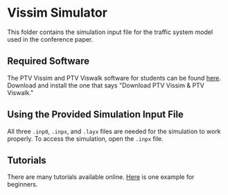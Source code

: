 # Vissim Simulator
This folder contains the simulation input file for the traffic system model used in the conference paper.

## Required Software
The PTV Vissim and PTV Viswalk software for students can be found [here](https://your.visum.ptvgroup.com/vision-traffic-suite-students-en). Download and install the one that says "Download PTV Vissim & PTV Viswalk."

## Using the Provided Simulation Input File
All three `.inp0`, `.inpx`, and `.layx` files are needed for the simulation to work properly. To access the simulation, open the `.inpx` file.

## Tutorials
There are many tutorials available online. [Here](https://youtube.com/playlist?list=PLsp6xnws6TOAy1bjEw9eeXN5tAHQsgxh0) is one example for beginners.

